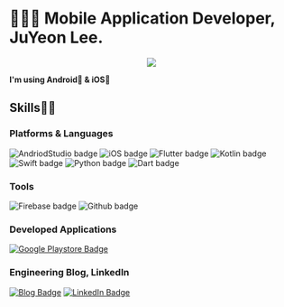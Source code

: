 

<!--
**Lee-JuYeon/Lee-JuYeon** is a ✨ _special_ ✨ repository because its `README.md` (this file) appears on your GitHub profile.

Here are some ideas to get you started:

- 🔭 I’m currently working on ...
- 🌱 I’m currently learning ...
- 👯 I’m looking to collaborate on ...
- 🤔 I’m looking for help with ...
- 💬 Ask me about ...
- 📫 How to reach me: ...
- 😄 Pronouns: ...
- ⚡ Fun fact: ...
https://img.shields.io/badge/{배지이름}-{css컬러}?style={스타일}&logo={로고}&logoColor={로고컬러}

-->
# 👨🏻‍💻 Mobile Application Developer, JuYeon Lee.


<div id="header" align="center">
  <img src="https://i.pinimg.com/originals/71/d4/be/71d4bec0d0804f32401c08928a040636.gif"/>
</div>

**I'm using Android🤖 & iOS🍎**

## Skills👐🏻

### Platforms & Languages
![AndriodStudio badge](https://img.shields.io/badge/-Android-3DDC84?style=flat&logo=Android&logoColor=white
) ![iOS badge](https://img.shields.io/badge/-iOS-000000?style=flat&logo=iOS&logoColor=white
) ![Flutter badge](https://img.shields.io/badge/-Flutter-02569B?style=flat&logo=Flutter&logoColor=white
)
![Kotlin badge](https://img.shields.io/badge/-Kotlin-7F52FF?style=flat&logo=Kotlin&logoColor=white
) ![Swift badge](https://img.shields.io/badge/-Swift-F05138?style=flat&logo=Swift&logoColor=white
) ![Python badge](https://img.shields.io/badge/-Python-3776AB?style=flat&logo=Python&logoColor=white
) ![Dart badge](https://img.shields.io/badge/-Dart-0175C2?style=flat&logo=Dart&logoColor=white
)

### Tools
![Firebase badge](https://img.shields.io/badge/-Firebase-FFCA28?style=flat&logo=Firebase&logoColor=white
) ![Github badge](https://img.shields.io/badge/-Github-181717?style=flat&logo=Github&logoColor=white
)

### Developed Applications
[![Google Playstore Badge](https://img.shields.io/badge/-GooglePlay-414141?style=flat&logo=GooglePlay&logoColor=white&link=https://play.google.com/store/apps/dev?id=5134175020781953950)](https://play.google.com/store/apps/dev?id=5134175020781953950)


### Engineering Blog, LinkedIn
[![Blog Badge](https://img.shields.io/badge/-Blogger-FF5722?style=flat&logo=Blogger&logoColor=white&link=https://cavss-study.tistory.com/)](https://cavss-study.tistory.com/) [![LinkedIn Badge](https://img.shields.io/badge/-LinkedIn-0A66C2?style=flat&logo=LinkedIn&logoColor=white&link=https://www.linkedin.com/in/ju-yeon-lee-374056201/)](https://www.linkedin.com/in/ju-yeon-lee-374056201/)

